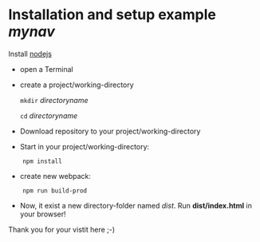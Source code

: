 # Installation and setup example _mynav_

Install [nodejs](https://nodejs.org/en/)

- open a Terminal
- create a project/working-directory

  `mkdir` _directoryname_

  `cd` _directoryname_

- Download repository to your project/working-directory
- Start in your project/working-directory:

```
    npm install
```

- create new webpack:

```
    npm run build-prod
```

- Now, it exist a new directory-folder named _dist_.
  Run **dist/index.html** in your browser!

Thank you for your vistit here ;-)
